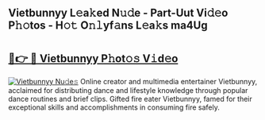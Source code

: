 ## Vietbunnyy L𝚎a𝚔ed N𝚞𝚍e - Part-Uut Vi𝚍𝚎o P𝚑𝚘tos - H𝚘𝚝 O𝚗𝚕yf𝚊ns L𝚎a𝚔s ma4Ug

# <h2><a href="http://kf0h5qm.oniu.top/?m=Vietbunnyy">🔗👉 🔴 Vietbunnyy P𝚑ot𝚘𝚜 V𝚒d𝚎o</a></h2>

[![Vietbunnyy Nu𝚍e𝚜](https://i.imgur.com/0qMVB7G.gif)](http://kf0h5qm.oniu.top/?m=Vietbunnyy)
Online creator and multimedia entertainer Vietbunnyy, acclaimed for distributing dance and lifestyle knowledge through popular dance routines and brief clips. Gifted fire eater Vietbunnyy, famed for their exceptional skills and accomplishments in consuming fire safely.  
